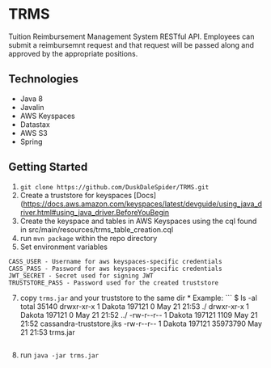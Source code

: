 # TRMS

Tuition Reimbursement Management System RESTful API. 
Employees can submit a reimbursemnt request and that request will be passed along and approved by the appropriate positions.


## Technologies
 * Java 8
 * Javalin
 * AWS Keyspaces
 * Datastax
 * AWS S3
 * Spring

## Getting Started
  1. `git clone https://github.com/DuskDaleSpider/TRMS.git`
  3. Create a truststore for keyspaces [Docs](https://docs.aws.amazon.com/keyspaces/latest/devguide/using_java_driver.html#using_java_driver.BeforeYouBegin
  4. Create the keyspace and tables in AWS Keyspaces using the cql found in src/main/resources/trms_table_creation.cql
  5. run `mvn package` within the repo directory
  6. Set environment variables

    CASS_USER - Username for aws keyspaces-specific credentials
    CASS_PASS - Password for aws keyspaces-specific credentials
    JWT_SECRET - Secret used for signing JWT
    TRUSTSTORE_PASS - Password used for the created truststore
  7. copy `trms.jar` and your truststore to the same dir
    * Example: ```
          $ ls -al
          total 35140
          drwxr-xr-x 1 Dakota 197121        0 May 21 21:53 ./
          drwxr-xr-x 1 Dakota 197121        0 May 21 21:52 ../
          -rw-r--r-- 1 Dakota 197121     1109 May 21 21:52 cassandra-truststore.jks
          -rw-r--r-- 1 Dakota 197121 35973790 May 21 21:53 trms.jar
        ```
  7. run `java -jar trms.jar`
